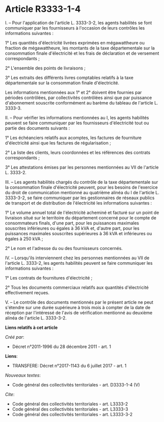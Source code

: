 # Article R3333-1-4

I. – Pour l'application de l'article L. 3333-3-2, les agents habilités se font communiquer par les fournisseurs à l'occasion
de leurs contrôles les informations suivantes :

1° Les quantités d'électricité livrées exprimées en mégawattheure ou fraction de mégawattheure, les montants de la taxe
départementale sur la consommation finale d'électricité et les frais de déclaration et de versement correspondants ;

2° L'ensemble des points de livraisons ;

3° Les extraits des différents livres comptables relatifs à la taxe départementale sur la consommation finale d'électricité.

Les informations mentionnées aux 1° et 2° doivent être fournies par périodes contrôlées, par collectivités contrôlées ainsi
que par puissance d'abonnement souscrite conformément au barème du tableau de l'article L. 3333-3.

II. – Pour vérifier les informations mentionnées au I, les agents habilités peuvent se faire communiquer par les fournisseurs
d'électricité tout ou partie des documents suivants :

1° Les échéanciers relatifs aux acomptes, les factures de fourniture d'électricité ainsi que les factures de régularisation ;

2° La liste des clients, leurs coordonnées et les références des contrats correspondants ;

3° Les attestations émises par les personnes mentionnées au VII de l'article L. 3333-2.

III. – Les agents habilités chargés du contrôle de la taxe départementale sur la consommation finale d'électricité peuvent,
pour les besoins de l'exercice du droit de communication mentionné au quatrième alinéa du I de l'article L. 3333-3-2, se
faire communiquer par les gestionnaires de réseaux publics de transport et de distribution de l'électricité les informations
suivantes :

1° Le volume annuel total de l'électricité acheminé et facturé sur un point de livraison situé sur le territoire du
département concerné pour le compte de consommateurs finals, d'une part, pour les puissances maximales souscrites inférieures
ou égales à 36 kVA et, d'autre part, pour les puissances maximales souscrites supérieures à 36 kVA et inférieures ou égales à
250 kVA ;

2° Le nom et l'adresse du ou des fournisseurs concernés.

IV. – Lorsqu'ils interviennent chez les personnes mentionnées au VII de l'article L. 3333-2, les agents habilités peuvent se
faire communiquer les informations suivantes :

1° Les contrats de fournitures d'électricité ;

2° Tous les documents commerciaux relatifs aux quantités d'électricité effectivement reçues.

V. – Le contrôle des documents mentionnés par le présent article ne peut s'étendre sur une durée supérieure à trois mois à
compter de la date de réception par l'intéressé de l'avis de vérification mentionné au deuxième alinéa de l'article L.
3333-3-2.

**Liens relatifs à cet article**

_Créé par_:

  - Décret n°2011-1996 du 28 décembre 2011 - art. 1

**Liens**:

  - TRANSFERE: Décret n°2017-1143 du 6 juillet 2017 - art. 1

_Nouveaux textes_:

  - Code général des collectivités territoriales - art. D3333-1-4 (V)

_Cite_:

  - Code général des collectivités territoriales - art. L3333-2
  - Code général des collectivités territoriales - art. L3333-3
  - Code général des collectivités territoriales - art. L3333-3-2
